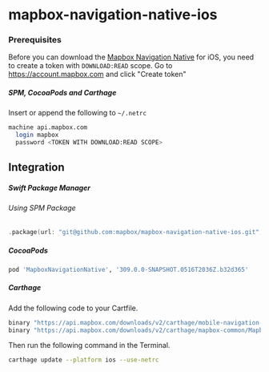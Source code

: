 # mapbox-navigation-native-ios

### Prerequisites

Before you can download the [Mapbox Navigation Native](https://github.com/mapbox/mapbox-navigation-native) for iOS, you need to create a token with `DOWNLOAD:READ` scope.
Go to https://account.mapbox.com and click "Create token"

##### SPM, CocoaPods and Carthage
Insert or append the following to `~/.netrc`

```bash
machine api.mapbox.com
  login mapbox
  password <TOKEN WITH DOWNLOAD:READ SCOPE>
```

## Integration

##### Swift Package Manager

###### Using SPM Package

```swift
.package(url: "git@github.com:mapbox/mapbox-navigation-native-ios.git", from: "309.0.0-SNAPSHOT.0516T2036Z.b32d365"),
```

##### CocoaPods

```ruby
pod 'MapboxNavigationNative', '309.0.0-SNAPSHOT.0516T2036Z.b32d365'
```

##### Carthage

Add the following code to your Cartfile.

```bash
binary "https://api.mapbox.com/downloads/v2/carthage/mobile-navigation-native/MapboxNavigationNative.json" == 309.0.0-SNAPSHOT.0516T2036Z.b32d365
binary "https://api.mapbox.com/downloads/v2/carthage/mapbox-common/MapboxCommon-ios.json" == 24.4.0-rc.2
```

Then run the following command in the Terminal.
```bash
carthage update --platform ios --use-netrc
```
